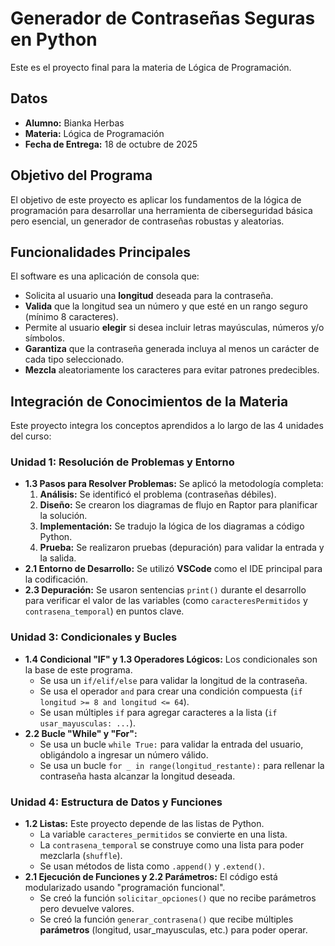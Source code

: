 # Generador de Contraseñas Seguras en Python

Este es el proyecto final para la materia de Lógica de Programación.

## Datos
* **Alumno:** Bianka Herbas
* **Materia:** Lógica de Programación
* **Fecha de Entrega:** 18 de octubre de 2025

## Objetivo del Programa
El objetivo de este proyecto es aplicar los fundamentos de la lógica de programación para desarrollar una herramienta de ciberseguridad básica pero esencial, un generador de contraseñas robustas y aleatorias.

## Funcionalidades Principales
El software es una aplicación de consola que:
* Solicita al usuario una **longitud** deseada para la contraseña.
* **Valida** que la longitud sea un número y que esté en un rango seguro (mínimo 8 caracteres).
* Permite al usuario **elegir** si desea incluir letras mayúsculas, números y/o símbolos.
* **Garantiza** que la contraseña generada incluya al menos un carácter de cada tipo seleccionado.
* **Mezcla** aleatoriamente los caracteres para evitar patrones predecibles.

## Integración de Conocimientos de la Materia

Este proyecto integra los conceptos aprendidos a lo largo de las 4 unidades del curso:

### Unidad 1: Resolución de Problemas y Entorno
* **1.3 Pasos para Resolver Problemas:** Se aplicó la metodología completa:
    1.  **Análisis:** Se identificó el problema (contraseñas débiles).
    2.  **Diseño:** Se crearon los diagramas de flujo en Raptor para planificar la solución.
    3.  **Implementación:** Se tradujo la lógica de los diagramas a código Python.
    4.  **Prueba:** Se realizaron pruebas (depuración) para validar la entrada y la salida.
* **2.1 Entorno de Desarrollo:** Se utilizó **VSCode** como el IDE principal para la codificación.
* **2.3 Depuración:** Se usaron sentencias `print()` durante el desarrollo para verificar el valor de las variables (como `caracteresPermitidos` y `contrasena_temporal`) en puntos clave.

### Unidad 3: Condicionales y Bucles
* **1.4 Condicional "IF" y 1.3 Operadores Lógicos:** Los condicionales son la base de este programa.
    * Se usa un `if/elif/else` para validar la longitud de la contraseña.
    * Se usa el operador `and` para crear una condición compuesta (`if longitud >= 8 and longitud <= 64`).
    * Se usan múltiples `if` para agregar caracteres a la lista (`if usar_mayusculas: ...`).
* **2.2 Bucle "While" y "For":**
    * Se usa un bucle `while True:` para validar la entrada del usuario, obligándolo a ingresar un número válido.
    * Se usa un bucle `for _ in range(longitud_restante):` para rellenar la contraseña hasta alcanzar la longitud deseada.

### Unidad 4: Estructura de Datos y Funciones
* **1.2 Listas:** Este proyecto depende de las listas de Python.
    * La variable `caracteres_permitidos` se convierte en una lista.
    * La `contrasena_temporal` se construye como una lista para poder mezclarla (`shuffle`).
    * Se usan métodos de lista como `.append()` y `.extend()`.
* **2.1 Ejecución de Funciones y 2.2 Parámetros:** El código está modularizado usando "programación funcional".
    * Se creó la función `solicitar_opciones()` que no recibe parámetros pero devuelve valores.
    * Se creó la función `generar_contrasena()` que recibe múltiples **parámetros** (longitud, usar_mayusculas, etc.) para poder operar.
